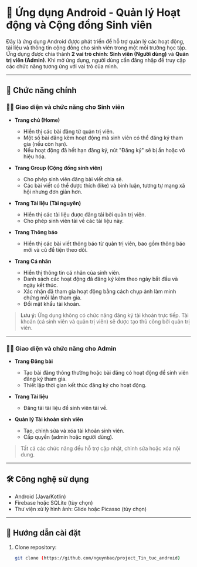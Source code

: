 # 📱 Ứng dụng Android - Quản lý Hoạt động và Cộng đồng Sinh viên

Đây là ứng dụng Android được phát triển để hỗ trợ quản lý các hoạt động, tài liệu và thông tin cộng đồng cho sinh viên trong một môi trường học tập. Ứng dụng được chia thành **2 vai trò chính**: **Sinh viên (Người dùng)** và **Quản trị viên (Admin)**. Khi mở ứng dụng, người dùng cần đăng nhập để truy cập các chức năng tương ứng với vai trò của mình.

---

## 🔑 Chức năng chính

### 👩‍🎓 Giao diện và chức năng cho Sinh viên

- **Trang chủ (Home)**  
  - Hiển thị các bài đăng từ quản trị viên.  
  - Một số bài đăng kèm hoạt động mà sinh viên có thể đăng ký tham gia (nếu còn hạn).  
  - Nếu hoạt động đã hết hạn đăng ký, nút "Đăng ký" sẽ bị ẩn hoặc vô hiệu hóa.

- **Trang Group (Cộng đồng sinh viên)**  
  - Cho phép sinh viên đăng bài viết chia sẻ.  
  - Các bài viết có thể được thích (like) và bình luận, tương tự mạng xã hội nhưng đơn giản hơn.

- **Trang Tài liệu (Tài nguyên)**  
  - Hiển thị các tài liệu được đăng tải bởi quản trị viên.  
  - Cho phép sinh viên tải về các tài liệu này.

- **Trang Thông báo**  
  - Hiển thị các bài viết thông báo từ quản trị viên, bao gồm thông báo mới và cũ để tiện theo dõi.

- **Trang Cá nhân**  
  - Hiển thị thông tin cá nhân của sinh viên.  
  - Danh sách các hoạt động đã đăng ký kèm theo ngày bắt đầu và ngày kết thúc.  
  - Xác nhận đã tham gia hoạt động bằng cách chụp ảnh làm minh chứng mỗi lần tham gia.  
  - Đổi mật khẩu tài khoản.

> **Lưu ý:** Ứng dụng không có chức năng đăng ký tài khoản trực tiếp. Tài khoản (cả sinh viên và quản trị viên) sẽ được tạo thủ công bởi quản trị viên.

---

### 👨‍💻 Giao diện và chức năng cho Admin

- **Trang Đăng bài**  
  - Tạo bài đăng thông thường hoặc bài đăng có hoạt động để sinh viên đăng ký tham gia.  
  - Thiết lập thời gian kết thúc đăng ký cho hoạt động.

- **Trang Tài liệu**  
  - Đăng tải tài liệu để sinh viên tải về.

- **Quản lý Tài khoản sinh viên**  
  - Tạo, chỉnh sửa và xóa tài khoản sinh viên.  
  - Cấp quyền (admin hoặc người dùng).

> Tất cả các chức năng đều hỗ trợ cập nhật, chỉnh sửa hoặc xóa nội dung.

---

## 🛠️ Công nghệ sử dụng

- Android (Java/Kotlin)
- Firebase hoặc SQLite (tùy chọn)
- Thư viện xử lý hình ảnh: Glide hoặc Picasso (tùy chọn)

---

## 🚀 Hướng dẫn cài đặt

1. Clone repository:
   ```bash
   git clone (https://github.com/nguynbao/project_Tin_tuc_android)
